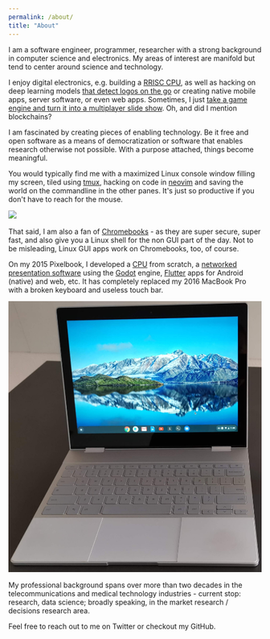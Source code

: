 ```yaml
---
permalink: /about/
title: "About"
---
```


I am a software engineer, programmer, researcher with a strong background in computer science and electronics. My areas of interest are manifold but tend to center around science and technology.

I enjoy digital electronics, e.g. building a [RRISC CPU](/projects/rrisc/), as well as hacking on deep learning models [that detect logos on the go](/projects/brille/) or creating native mobile apps, server software, or even web apps. Sometimes, I just [take a game engine and turn it into a multiplayer slide show](/projects/bullets/). Oh, and did I mention blockchains?

I am fascinated by creating pieces of enabling technology. Be it free and open software as a means of democratization or software that enables research otherwise not possible. With a purpose attached, things become meaningful. 

You would typically find me with a maximized Linux console window filling my screen, tiled using [tmux](https://github.com/tmux/tmux/wiki), hacking on code in [neovim](https://neovim.io/) and saving the world on the commandline in the other panes. It's just so productive if you don't have to reach for the mouse.

![](https://user-images.githubusercontent.com/30892199/103263490-55568900-49a8-11eb-9b65-84b423a1a7b3.png)

That said, I am also a fan of [Chromebooks](https://www.google.com/chromebook/) - as they are super secure, super fast, and also give you a Linux shell for the non GUI part of the day. Not to be misleading, Linux GUI apps work on Chromebooks, too, of course. 

On my 2015 Pixelbook, I developed a [CPU](/projects/rrisc/) from scratch, a [networked presentation software](/projects/bullets/) using the [Godot](https://godotengine.org/) engine, [Flutter](https://flutter.dev/) apps for Android (native) and web, etc. It has completely replaced my 2016 MacBook Pro with a broken keyboard and useless touch bar.

![pixelbook](/assets/images/pixelbook.jpg)


My professional background spans over more than two decades in the telecommunications and medical technology industries - current stop: research, data science; broadly speaking, in the market research / decisions research area.

Feel free to reach out to me on Twitter or checkout my GitHub.
